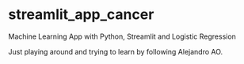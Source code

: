# streamlit_app_cancer
Machine Learning App with Python, Streamlit and Logistic Regression

Just playing around and trying to learn by following Alejandro AO.
